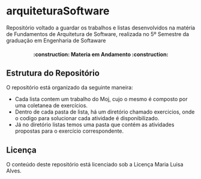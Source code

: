 # arquiteturaSoftware
Repositório voltado a guardar os trabalhos e listas desenvolvidos na matéria de Fundamentos de Arquitetura de Software, realizada no 5º Semestre da graduação em Engenharia de Softaware

<h4 align="center"> 
    :construction:  Materia em Andamento :construction:
</h4>

## Estrutura do Repositório
O repositório está organizado da seguinte maneira:
- Cada lista contem um trabalho do Moj, cujo o mesmo é composto por uma coletanea de exercícios.
- Dentro de cada pasta de lista, há um diretório chamado exercicios, onde o codigo para solucionar cada atividade é disponibilizado.
- Já no diretório listas temos uma pasta que contém as atividades propostas para o exercício correspondente.
## Licença
O conteúdo deste repositório está licenciado sob a Licença Maria Luisa Alves. 
